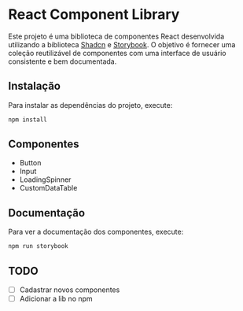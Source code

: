 <!-- @format -->

# React Component Library

Este projeto é uma biblioteca de componentes React desenvolvida utilizando a biblioteca [Shadcn](https://ui.shadcn.com/) e [Storybook](https://storybook.js.org/). O objetivo é fornecer uma coleção reutilizável de componentes com uma interface de usuário consistente e bem documentada.

## Instalação

Para instalar as dependências do projeto, execute:

```bash
npm install
```

## Componentes

- Button
- Input
- LoadingSpinner
- CustomDataTable

## Documentação

Para ver a documentação dos componentes, execute:

```bash
npm run storybook
```

## TODO

- [ ] Cadastrar novos componentes
- [ ] Adicionar a lib no npm
